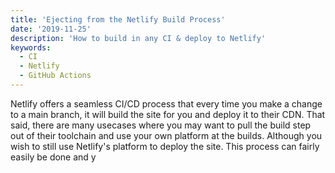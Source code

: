 ```yaml
---
title: 'Ejecting from the Netlify Build Process'
date: '2019-11-25'
description: 'How to build in any CI & deploy to Netlify'
keywords:
  - CI
  - Netlify
  - GitHub Actions
---
```


Netlify offers a seamless CI/CD process that every time you make a change to a main branch, it will build the site for you and deploy it to their CDN. That said, there are many usecases where you may want to pull the build step out of their toolchain and use your own platform at the builds. Although you wish to still use Netlify's platform to deploy the site. This process can fairly easily be done and y
